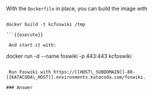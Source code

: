  With the `Dockerfile` in place, you can build the image with

```

docker build -t kcfoswiki /tmp

```{{execute}}

 And start it with:
```

docker run -d --name foswiki -p 443:443 kcfoswiki

```{{execute}}

 Run Foswiki with https://[[HOST\_SUBDOMAIN]]-80-[[KATACODA\_HOST]].environments.katacoda.com/foswiki.

### Answer	

